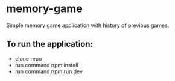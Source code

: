 # memory-game
Simple memory game application with history of previous games.


## To run the application:
 
- clone repo
- run command npm install
- run command npm run dev
